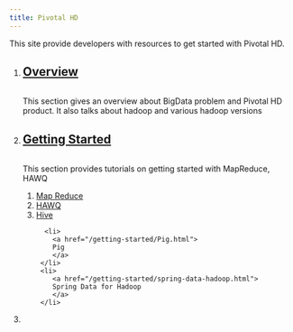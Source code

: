 ```yaml
---
title: Pivotal HD
---
```


This site provide developers with resources to get started with Pivotal HD. 

<ol class="class-list">
  <li>
    <a class="title" href="/introduction/overview.html">
      <h2>Overview</h2>
      <span></span>
    </a>
    <img src="images/elephant_rgb_sq.png" alt="">
    <p class="description">
      This section gives an overview about BigData problem and Pivotal HD product.
      It also talks about hadoop and various hadoop versions
    </p>

  </li>
  <li>
    <a class="title" href="/getting-started-overview.html">
      <h2>Getting Started</h2>
      <span></span>
    </a>
    <img src="images/elephant_rgb_sq.png" alt="">
    <p class="description">
      This section provides tutorials on getting started with MapReduce, HAWQ 
    </p>
    <ol class="lesson-list">
       <li>
          <a href="/getting-started/map-reduce-java.html">
          Map Reduce       
         </a>
      </li>
      <li>
        <a href="/getting-started/hawq.html">
        HAWQ
        </a>
     </li>
     <li>
        <a href="/getting-started/Hive.html">
        Hive
        </a>
     </li>

      <li>
        <a href="/getting-started/Pig.html">
        Pig
        </a>
     </li>
     <li>
        <a href="/getting-started/spring-data-hadoop.html">
        Spring Data for Hadoop
        </a>
     </li>
  </ol>
  </li>
 <li></li>
</ol>

